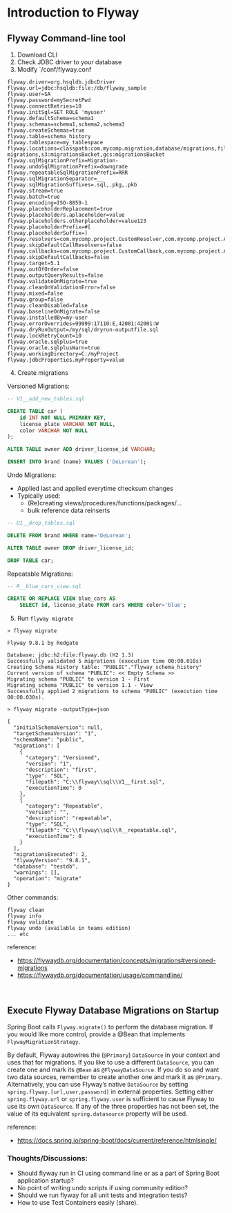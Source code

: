 # Introduction to Flyway

## Flyway Command-line tool
1. Download CLI
2. Check JDBC driver to your database
3. Modify `<install-dir>/conf/flyway.conf
```
flyway.driver=org.hsqldb.jdbcDriver
flyway.url=jdbc:hsqldb:file:/db/flyway_sample
flyway.user=SA
flyway.password=mySecretPwd
flyway.connectRetries=10
flyway.initSql=SET ROLE 'myuser'
flyway.defaultSchema=schema1
flyway.schemas=schema1,schema2,schema3
flyway.createSchemas=true
flyway.table=schema_history
flyway.tablespace=my_tablespace
flyway.locations=classpath:com.mycomp.migration,database/migrations,filesystem:/sql-migrations,s3:migrationsBucket,gcs:migrationsBucket
flyway.sqlMigrationPrefix=Migration-
flyway.undoSqlMigrationPrefix=downgrade
flyway.repeatableSqlMigrationPrefix=RRR
flyway.sqlMigrationSeparator=__
flyway.sqlMigrationSuffixes=.sql,.pkg,.pkb
flyway.stream=true
flyway.batch=true
flyway.encoding=ISO-8859-1
flyway.placeholderReplacement=true
flyway.placeholders.aplaceholder=value
flyway.placeholders.otherplaceholder=value123
flyway.placeholderPrefix=#[
flyway.placeholderSuffix=]
flyway.resolvers=com.mycomp.project.CustomResolver,com.mycomp.project.AnotherResolver
flyway.skipDefaultCallResolvers=false
flyway.callbacks=com.mycomp.project.CustomCallback,com.mycomp.project.AnotherCallback
flyway.skipDefaultCallbacks=false
flyway.target=5.1
flyway.outOfOrder=false
flyway.outputQueryResults=false
flyway.validateOnMigrate=true
flyway.cleanOnValidationError=false
flyway.mixed=false
flyway.group=false
flyway.cleanDisabled=false
flyway.baselineOnMigrate=false
flyway.installedBy=my-user
flyway.errorOverrides=99999:17110:E,42001:42001:W
flyway.dryRunOutput=/my/sql/dryrun-outputfile.sql
flyway.lockRetryCount=10
flyway.oracle.sqlplus=true
flyway.oracle.sqlplusWarn=true
flyway.workingDirectory=C:/myProject
flyway.jdbcProperties.myProperty=value
```

4. Create migrations

Versioned Migrations:
```sql
-- V1__add_new_tables.sql

CREATE TABLE car (
    id INT NOT NULL PRIMARY KEY,
    license_plate VARCHAR NOT NULL,
    color VARCHAR NOT NULL
);

ALTER TABLE owner ADD driver_license_id VARCHAR;

INSERT INTO brand (name) VALUES ('DeLorean');
```

Undo Migrations: 
- Applied last and applied everytime checksum changes
- Typically used: 
  - (Re)creating views/procedures/functions/packages/... 
  - bulk reference data reinserts
```sql
-- U1__drop_tables.sql

DELETE FROM brand WHERE name='DeLorean';

ALTER TABLE owner DROP driver_license_id;

DROP TABLE car;
```

Repeatable Migrations:
```sql
-- R__blue_cars_view.sql

CREATE OR REPLACE VIEW blue_cars AS
    SELECT id, license_plate FROM cars WHERE color='blue';
```


5. Run `flyway migrate`

```
> flyway migrate

Flyway 9.8.1 by Redgate

Database: jdbc:h2:file:flyway.db (H2 1.3)
Successfully validated 5 migrations (execution time 00:00.010s)
Creating Schema History table: "PUBLIC"."flyway_schema_history"
Current version of schema "PUBLIC": << Empty Schema >>
Migrating schema "PUBLIC" to version 1 - First
Migrating schema "PUBLIC" to version 1.1 - View
Successfully applied 2 migrations to schema "PUBLIC" (execution time 00:00.030s).
```

```
> flyway migrate -outputType=json

{
  "initialSchemaVersion": null,
  "targetSchemaVersion": "1",
  "schemaName": "public",
  "migrations": [
    {
      "category": "Versioned",
      "version": "1",
      "description": "first",
      "type": "SQL",
      "filepath": "C:\\flyway\\sql\\V1__first.sql",
      "executionTime": 0
    },
    {
      "category": "Repeatable",
      "version": "",
      "description": "repeatable",
      "type": "SQL",
      "filepath": "C:\\flyway\\sql\\R__repeatable.sql",
      "executionTime": 0
    }
  ],
  "migrationsExecuted": 2,
  "flywayVersion": "9.8.1",
  "database": "testdb",
  "warnings": [],
  "operation": "migrate"
}
```


Other commands:
```
flyway clean
flyway info
flyway validate
flyway undo (available in teams edition)
... etc 
```


reference:
- https://flywaydb.org/documentation/concepts/migrations#versioned-migrations
- https://flywaydb.org/documentation/usage/commandline/

<br>

## Execute Flyway Database Migrations on Startup 

Spring Boot calls `Flyway.migrate()` to perform the database migration. 
If you would like more control, provide a @Bean that implements `FlywayMigrationStrategy`.

By default, Flyway autowires the (`@Primary`) `DataSource` in your context and uses that for migrations. If you like to use a different `DataSource`, you can create one and mark its `@Bean` as `@FlywayDataSource`. If you do so and want two data sources, remember to create another one and mark it as `@Primary`. Alternatively, you can use Flyway’s native `DataSource` by setting `spring.flyway.[url,user,password]` in external properties. Setting either `spring.flyway.url` or `spring.flyway.user` is sufficient to cause Flyway to use its own `DataSource`. If any of the three properties has not been set, the value of its equivalent `spring.datasource` property will be used.

reference: 
- https://docs.spring.io/spring-boot/docs/current/reference/htmlsingle/


### Thoughts/Discussions:
- Should flyway run in CI using command line or as a part of Spring Boot application startup?
- No point of writing undo scripts if using community edition?
- Should we run flyway for all unit tests and integration tests?
- How to use Test Containers easily (share).
